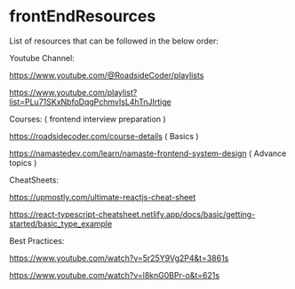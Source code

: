 # frontEndResources
List of resources that can be followed in the below order:

Youtube Channel:

https://www.youtube.com/@RoadsideCoder/playlists

https://www.youtube.com/playlist?list=PLu71SKxNbfoDqgPchmvIsL4hTnJIrtige

Courses: ( frontend interview preparation )

https://roadsidecoder.com/course-details ( Basics )

https://namastedev.com/learn/namaste-frontend-system-design ( Advance topics )

CheatSheets:

https://upmostly.com/ultimate-reactjs-cheat-sheet

https://react-typescript-cheatsheet.netlify.app/docs/basic/getting-started/basic_type_example


Best Practices:

https://www.youtube.com/watch?v=5r25Y9Vg2P4&t=3861s

https://www.youtube.com/watch?v=l8knG0BPr-o&t=621s
